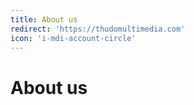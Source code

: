 ```yaml
---
title: About us
redirect: 'https://thudomultimedia.com'
icon: 'i-mdi-account-circle'
---
```

# About us
